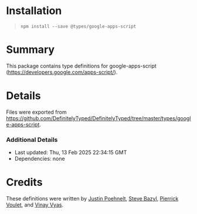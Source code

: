 # Installation
> `npm install --save @types/google-apps-script`

# Summary
This package contains type definitions for google-apps-script (https://developers.google.com/apps-script/).

# Details
Files were exported from https://github.com/DefinitelyTyped/DefinitelyTyped/tree/master/types/google-apps-script.

### Additional Details
 * Last updated: Thu, 13 Feb 2025 22:34:15 GMT
 * Dependencies: none

# Credits
These definitions were written by [Justin Poehnelt](https://github.com/jpoehnelt), [Steve Bazyl](https://github.com/sqrrrl), [Pierrick Voulet](https://github.com/PierrickVoulet), and [Vinay Vyas](https://github.com/vinay-google).
